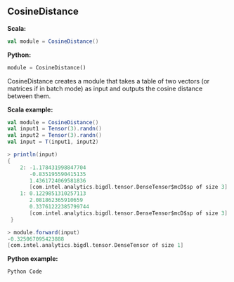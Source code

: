 ## CosineDistance ##

**Scala:**
```scala
val module = CosineDistance()
```
**Python:**
```python
module = CosineDistance()
```

CosineDistance creates a module that takes a table of two vectors (or matrices if in batch mode) as input and outputs the cosine distance between them.

**Scala example:**
```scala
val module = CosineDistance()
val input1 = Tensor(3).randn()
val input2 = Tensor(3).randn()
val input = T(input1, input2)

> println(input)
{
	2: -1.178431998847704
	   -0.835195590415135
	   1.4361724069581836
	   [com.intel.analytics.bigdl.tensor.DenseTensor$mcD$sp of size 3]
	1: 0.1229851310257113
	   2.081862365910659
	   0.33761222385799744
	   [com.intel.analytics.bigdl.tensor.DenseTensor$mcD$sp of size 3]
 }

> module.forward(input)
-0.325067095423888
[com.intel.analytics.bigdl.tensor.DenseTensor of size 1]
```

**Python example:**
```python
Python Code
```
